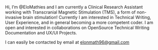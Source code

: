 Hi, I’m @EloMathies and I am currently a Clinical Research Assistant working with Transcranial Magnetic Stimulation (TMS), a form of non-invasive brain stimulation! 
Currently I am interested in Technical Writing, User Experience, and in general becoming a more competent coder. I am open and interested in collaborations on OpenSource Technical Writing Documentation and UX/UI Projects. 

I can easily be contacted by email at elonmath96@gmail.com


<!---
EloMathies/EloMathies is a ✨ special ✨ repository because its `README.md` (this file) appears on your GitHub profile.
You can click the Preview link to take a look at your changes.
--->

